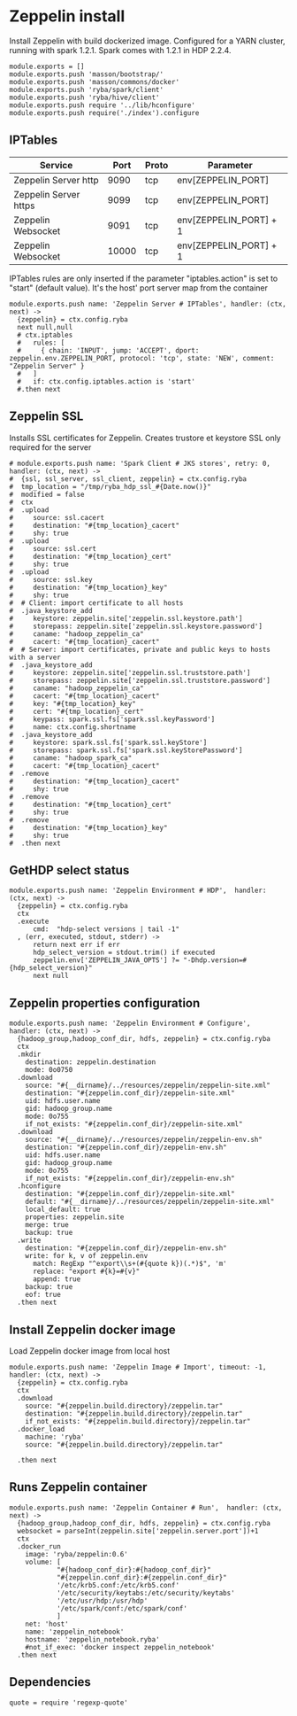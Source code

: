 # Zeppelin install

Install Zeppelin with build dockerized image.
Configured for a YARN  cluster, running with spark 1.2.1.
Spark comes with 1.2.1 in HDP 2.2.4.

    module.exports = []
    module.exports.push 'masson/bootstrap/'
    module.exports.push 'masson/commons/docker'
    module.exports.push 'ryba/spark/client'
    module.exports.push 'ryba/hive/client'
    module.exports.push require '../lib/hconfigure'
    module.exports.push require('./index').configure


## IPTables

| Service                 | Port  | Proto | Parameter                |
|-------------------------|-------|-------|--------------------------|
| Zeppelin Server http    | 9090  | tcp   | env[ZEPPELIN_PORT]       |
| Zeppelin Server https   | 9099  | tcp   | env[ZEPPELIN_PORT]       |
| Zeppelin Websocket      | 9091  | tcp   | env[ZEPPELIN_PORT] +  1  |
| Zeppelin Websocket      | 10000 | tcp   | env[ZEPPELIN_PORT] +  1  |


IPTables rules are only inserted if the parameter "iptables.action" is set to
"start" (default value).
It's the  host' port server map from the container

    module.exports.push name: 'Zeppelin Server # IPTables', handler: (ctx, next) ->
      {zeppelin} = ctx.config.ryba
      next null,null 
      # ctx.iptables
      #   rules: [
      #     { chain: 'INPUT', jump: 'ACCEPT', dport: zeppelin.env.ZEPPELIN_PORT, protocol: 'tcp', state: 'NEW', comment: "Zeppelin Server" }
      #   ]
      #   if: ctx.config.iptables.action is 'start'
      #.then next


## Zeppelin SSL

Installs SSL certificates for Zeppelin. Creates trustore et keystore
SSL only required for the server

    # module.exports.push name: 'Spark Client # JKS stores', retry: 0, handler: (ctx, next) ->
    #  {ssl, ssl_server, ssl_client, zeppelin} = ctx.config.ryba
    #  tmp_location = "/tmp/ryba_hdp_ssl_#{Date.now()}"
    #  modified = false
    #  ctx
    #  .upload
    #     source: ssl.cacert
    #     destination: "#{tmp_location}_cacert"
    #     shy: true
    #  .upload
    #     source: ssl.cert
    #     destination: "#{tmp_location}_cert"
    #     shy: true
    #  .upload
    #     source: ssl.key
    #     destination: "#{tmp_location}_key"
    #     shy: true
    #  # Client: import certificate to all hosts
    #  .java_keystore_add
    #     keystore: zeppelin.site['zeppelin.ssl.keystore.path']
    #     storepass: zeppelin.site['zeppelin.ssl.keystore.password']
    #     caname: "hadoop_zeppelin_ca"
    #     cacert: "#{tmp_location}_cacert"
    #  # Server: import certificates, private and public keys to hosts with a server
    #  .java_keystore_add
    #     keystore: zeppelin.site['zeppelin.ssl.truststore.path']
    #     storepass: zeppelin.site['zeppelin.ssl.truststore.password']
    #     caname: "hadoop_zeppelin_ca"
    #     cacert: "#{tmp_location}_cacert"
    #     key: "#{tmp_location}_key"
    #     cert: "#{tmp_location}_cert"
    #     keypass: spark.ssl.fs['spark.ssl.keyPassword']
    #     name: ctx.config.shortname
    #  .java_keystore_add
    #     keystore: spark.ssl.fs['spark.ssl.keyStore']
    #     storepass: spark.ssl.fs['spark.ssl.keyStorePassword']
    #     caname: "hadoop_spark_ca"
    #     cacert: "#{tmp_location}_cacert"
    #  .remove
    #     destination: "#{tmp_location}_cacert"
    #     shy: true
    #  .remove
    #     destination: "#{tmp_location}_cert"
    #     shy: true
    #  .remove
    #     destination: "#{tmp_location}_key"
    #     shy: true
    #  .then next

## GetHDP select status

    module.exports.push name: 'Zeppelin Environment # HDP',  handler: (ctx, next) ->
      {zeppelin} = ctx.config.ryba
      ctx
      .execute
          cmd:  "hdp-select versions | tail -1"
      , (err, executed, stdout, stderr) ->
          return next err if err
          hdp_select_version = stdout.trim() if executed
          zeppelin.env['ZEPPELIN_JAVA_OPTS'] ?= "-Dhdp.version=#{hdp_select_version}"
          next null


## Zeppelin properties configuration
    
    module.exports.push name: 'Zeppelin Environment # Configure',  handler: (ctx, next) ->
      {hadoop_group,hadoop_conf_dir, hdfs, zeppelin} = ctx.config.ryba
      ctx
      .mkdir
        destination: zeppelin.destination
        mode: 0o0750
      .download
        source: "#{__dirname}/../resources/zeppelin/zeppelin-site.xml"
        destination: "#{zeppelin.conf_dir}/zeppelin-site.xml"
        uid: hdfs.user.name
        gid: hadoop_group.name
        mode: 0o755
        if_not_exists: "#{zeppelin.conf_dir}/zeppelin-site.xml"
      .download
        source: "#{__dirname}/../resources/zeppelin/zeppelin-env.sh"
        destination: "#{zeppelin.conf_dir}/zeppelin-env.sh"
        uid: hdfs.user.name
        gid: hadoop_group.name
        mode: 0o755
        if_not_exists: "#{zeppelin.conf_dir}/zeppelin-env.sh"
      .hconfigure
        destination: "#{zeppelin.conf_dir}/zeppelin-site.xml"
        default: "#{__dirname}/../resources/zeppelin/zeppelin-site.xml"
        local_default: true
        properties: zeppelin.site
        merge: true
        backup: true
      .write
        destination: "#{zeppelin.conf_dir}/zeppelin-env.sh"
        write: for k, v of zeppelin.env
          match: RegExp "^export\\s+(#{quote k})(.*)$", 'm'
          replace: "export #{k}=#{v}"
          append: true
        backup: true
        eof: true
      .then next

## Install Zeppelin docker image

 Load Zeppelin docker image from local host

    module.exports.push name: 'Zeppelin Image # Import', timeout: -1, handler: (ctx, next) ->
      {zeppelin} = ctx.config.ryba
      ctx
      .download
        source: "#{zeppelin.build.directory}/zeppelin.tar"
        destination: "#{zeppelin.build.directory}/zeppelin.tar"
        if_not_exists: "#{zeppelin.build.directory}/zeppelin.tar"
      .docker_load
        machine: 'ryba'
        source: "#{zeppelin.build.directory}/zeppelin.tar"
        
      .then next  


## Runs Zeppelin container 

    module.exports.push name: 'Zeppelin Container # Run',  handler: (ctx, next) ->
      {hadoop_group,hadoop_conf_dir, hdfs, zeppelin} = ctx.config.ryba
      websocket = parseInt(zeppelin.site['zeppelin.server.port'])+1
      ctx
      .docker_run
        image: 'ryba/zeppelin:0.6'
        volume: [
                "#{hadoop_conf_dir}:#{hadoop_conf_dir}"
                "#{zeppelin.conf_dir}:#{zeppelin.conf_dir}"
                '/etc/krb5.conf:/etc/krb5.conf'
                '/etc/security/keytabs:/etc/security/keytabs'
                '/etc/usr/hdp:/usr/hdp'
                '/etc/spark/conf:/etc/spark/conf'
                ]
        net: 'host'
        name: 'zeppelin_notebook'
        hostname: 'zeppelin_notebook.ryba'
        #not_if_exec: 'docker inspect zeppelin_notebook'
      .then next

## Dependencies

    quote = require 'regexp-quote'
